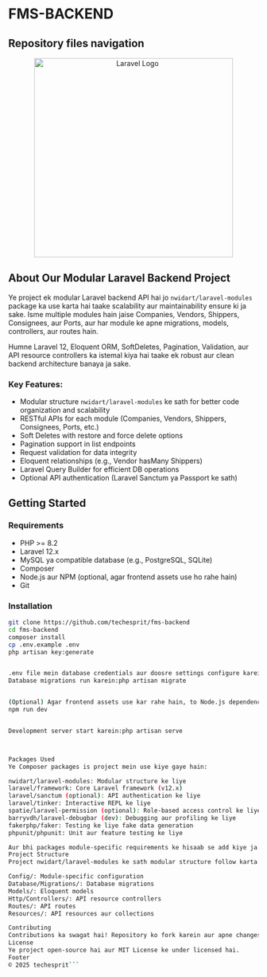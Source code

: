 # FMS-BACKEND

## Repository files navigation

<p align="center"><a href="https://laravel.com"><img src="https://raw.githubusercontent.com/laravel/art/master/logo-lockup/5%20SVG/2%20CMYK/1%20Full%20Color/laravel-logolockup-cmyk-red.svg" width="400" alt="Laravel Logo"></a></p>

## About Our Modular Laravel Backend Project

Ye project ek modular Laravel backend API hai jo `nwidart/laravel-modules` package ka use karta hai taake scalability aur maintainability ensure ki ja sake. Isme multiple modules hain jaise Companies, Vendors, Shippers, Consignees, aur Ports, aur har module ke apne migrations, models, controllers, aur routes hain.

Humne Laravel 12, Eloquent ORM, SoftDeletes, Pagination, Validation, aur API resource controllers ka istemal kiya hai taake ek robust aur clean backend architecture banaya ja sake.

### Key Features:

- Modular structure `nwidart/laravel-modules` ke sath for better code organization and scalability
- RESTful APIs for each module (Companies, Vendors, Shippers, Consignees, Ports, etc.)
- Soft Deletes with restore and force delete options
- Pagination support in list endpoints
- Request validation for data integrity
- Eloquent relationships (e.g., Vendor hasMany Shippers)
- Laravel Query Builder for efficient DB operations
- Optional API authentication (Laravel Sanctum ya Passport ke sath)

## Getting Started

### Requirements

- PHP >= 8.2
- Laravel 12.x
- MySQL ya compatible database (e.g., PostgreSQL, SQLite)
- Composer
- Node.js aur NPM (optional, agar frontend assets use ho rahe hain)
- Git

### Installation

```bash
git clone https://github.com/techesprit/fms-backend
cd fms-backend
composer install
cp .env.example .env
php artisan key:generate


.env file mein database credentials aur doosre settings configure karein.
Database migrations run karein:php artisan migrate


(Optional) Agar frontend assets use kar rahe hain, to Node.js dependencies install karein:npm install
npm run dev


Development server start karein:php artisan serve



Packages Used
Ye Composer packages is project mein use kiye gaye hain:

nwidart/laravel-modules: Modular structure ke liye
laravel/framework: Core Laravel framework (v12.x)
laravel/sanctum (optional): API authentication ke liye
laravel/tinker: Interactive REPL ke liye
spatie/laravel-permission (optional): Role-based access control ke liye
barryvdh/laravel-debugbar (dev): Debugging aur profiling ke liye
fakerphp/faker: Testing ke liye fake data generation
phpunit/phpunit: Unit aur feature testing ke liye

Aur bhi packages module-specific requirements ke hisaab se add kiye ja sakte hain.
Project Structure
Project nwidart/laravel-modules ke sath modular structure follow karta hai. Har module (e.g., Companies, Vendors) Modules/ directory mein hota hai aur isme shamil hai:

Config/: Module-specific configuration
Database/Migrations/: Database migrations
Models/: Eloquent models
Http/Controllers/: API resource controllers
Routes/: API routes
Resources/: API resources aur collections

Contributing
Contributions ka swagat hai! Repository ko fork karein aur apne changes ke sath pull request create karein. Ensure karein ke code PSR-12 coding standard follow karta hai aur usme appropriate tests shamil hain.
License
Ye project open-source hai aur MIT License ke under licensed hai.
Footer
© 2025 techesprit```
